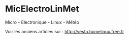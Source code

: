 MicElectroLinMet
================

Micro - Electronique - Linux - Météo


Voir les anciens articles sur : http://vesta.homelinux.free.fr


